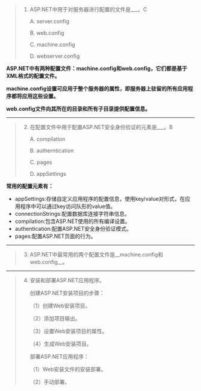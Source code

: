 > 1. ASP.NET中用于对服务器进行配置的文件是___。C
>
>    A. server.config
>
>    B. web.config
>
>    C. machine.config
>
>    D. webserver.config

__ASP.NET中有两种配置文件：machine.config和web.config，它们都是基于XML格式的配置文件。__

__machine.config设置可应用于整个服务器的属性，即服务器上驻留的所有应用程序都将应用这些设置。__

__web.config文件向其所在的目录和所有子目录提供配置信息。__

***

> 2. 在配置文件中用于配置ASP.NET安全身份验证的元素是___。B
>
>    A. compilation
>
>    B. autherntication
>
>    C. pages
>
>    D. appSettings

__常用的配置元素有：__

- appSettings:存储自定义应用程序的配置信息，使用key/value对形式，在应用程序中可以通过key访问队形的value值。
- connectionStrings:配置数据库连接字符串信息。
- compilation:包含ASP.NET使用的所有编译设置。
- authentication:配置ASP.NET安全身份验证模式。
- pages:配置ASP.NET页面的行为。

***

> 3. ASP.NET中最常用的两个配置文件是__machine.config和web.config__。

***

> 4. 安装和部署ASP.NET应用程序。
>
>    创建ASP.NET安装项目的步骤：
>
>    （1）创建Web安装项目。
>
>    （2）添加项目输出。
>
>    （3）设置Web安装项目的属性。
>
>    （4）生成Web安装项目。
>
>    部署ASP.NET应用程序：
>
>    （1）Web安装文件的安装部署。
>
>    （2）手动部署。